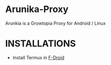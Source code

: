 # Arunika-Proxy 
Arunkia is a Growtopia Proxy for Android / Linux 

# INSTALLATIONS 
* Install Termux in [F-Droid](https://f-droid.org/repo/com.termux_118.apk) 
